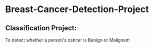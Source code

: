 # Breast-Cancer-Detection-Project
## Classification Project:
To detect whether a person's cancer is Benign or Malignant
